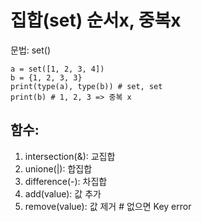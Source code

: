 # 집합(set) 순서x, 중복x

문법: set()

```
a = set([1, 2, 3, 4])
b = {1, 2, 3, 3}
print(type(a), type(b)) # set, set
print(b) # 1, 2, 3 => 중복 x
```

## 함수:
1. intersection(&): 교집합
2. unione(|): 합집합
3. difference(-): 차집합
4. add(value): 값 추가
5. remove(value): 값 제거 # 없으면 Key error
